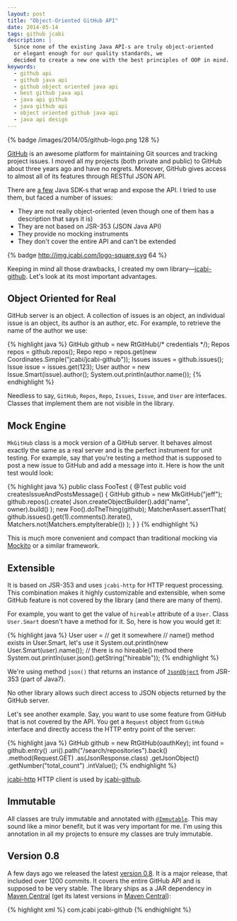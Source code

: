 ```yaml
---
layout: post
title: "Object-Oriented GitHub API"
date: 2014-05-14
tags: github jcabi
description: |
  Since none of the existing Java API-s are truly object-oriented
  or elegant enough for our quality standards, we
  decided to create a new one with the best principles of OOP in mind.
keywords:
  - github api
  - github java api
  - github object oriented java api
  - best github java api
  - java api github
  - java github api
  - object oriented github java api
  - java api design
---
```


{% badge /images/2014/05/github-logo.png 128 %}

[GitHub](http://www.github.com) is an awesome platform for maintaining Git sources and
tracking project issues. I moved all my projects (both private and public)
to GitHub about three years ago and have no regrets. Moreover,
GitHub gives access to almost all of its features through RESTful JSON API.

There are [a few](https://developer.github.com/libraries/)
Java SDK-s that wrap and expose the API. I tried to use them,
but faced a number of issues:

 * They are not really object-oriented (even though one of them has a description that says it is)
 * They are not based on JSR-353 (JSON Java API)
 * They provide no mocking instruments
 * They don't cover the entire API and can't be extended

{% badge http://img.jcabi.com/logo-square.svg 64 %}

Keeping in mind all those drawbacks, I created my
own library&mdash;[jcabi-github](http://github.jcabi.com).
Let's look at its most important advantages.

<!--more-->

## Object Oriented for Real

GitHub server is an object. A collection of issues is an object,
an individual issue is an object, its author is an author, etc.
For example, to retrieve the name of the author we use:

{% highlight java %}
GitHub github = new RtGitHub(/* credentials */);
Repos repos = github.repos();
Repo repo = repos.get(new Coordinates.Simple("jcabi/jcabi-github"));
Issues issues = github.issues();
Issue issue = issues.get(123);
User author = new Issue.Smart(issue).author();
System.out.println(author.name());
{% endhighlight %}

Needless to say, `GitHub`, `Repos`, `Repo`, `Issues`, `Issue`,
and `User` are interfaces. Classes that implement them are not visible in the library.

## Mock Engine

`MkGitHub` class is a mock version of a GitHub server. It behaves
almost exactly the same as a real server and is the perfect
instrument for unit testing. For example, say that you're
testing a method that is supposed to post a new issue to GitHub
and add a message into it. Here is how the unit test would look:

{% highlight java %}
public class FooTest {
  @Test
  public void createsIssueAndPostsMessage() {
    GitHub github = new MkGitHub("jeff");
    github.repos().create(
      Json.createObjectBuilder().add("name", owner).build()
    );
    new Foo().doTheThing(github);
    MatcherAssert.assertThat(
      github.issues().get(1).comments().iterate(),
      Matchers.not(Matchers.emptyIterable())
    );
  }
}
{% endhighlight %}

This is much more convenient and compact than traditional
mocking via [Mockito](https://code.google.com/p/mockito/) or a similar framework.

## Extensible

It is based on JSR-353 and uses `jcabi-http` for HTTP request
processing. This combination makes it highly customizable and extensible,
when some GitHub feature is not covered by the library (and there are many of them).

For example, you want to get the value of `hireable` attribute of a `User`.
Class `User.Smart` doesn't have a method for it. So, here is how you would get it:

{% highlight java %}
User user = // get it somewhere
// name() method exists in User.Smart, let's use it
System.out.println(new User.Smart(user).name());
// there is no hireable() method there
System.out.println(user.json().getString("hireable"));
{% endhighlight %}

We're using method `json()` that returns an instance of
[`JsonObject`](http://docs.oracle.com/javaee/7/api/javax/json/JsonObject.html)
from JSR-353 (part of Java7).

No other library allows such direct access to JSON objects
returned by the GitHub server.

Let's see another example. Say, you want to use some feature
from GitHub that is not covered by the API. You get a `Request`
object from `GitHub` interface and directly access the HTTP entry point of the server:

{% highlight java %}
GitHub github = new RtGitHub(oauthKey);
int found = github.entry()
  .uri().path("/search/repositories").back()
  .method(Request.GET)
  .as(JsonResponse.class)
  .getJsonObject()
  .getNumber("total_count")
  .intValue();
{% endhighlight %}

[jcabi-http](http://http.jcabi.com) HTTP client is used by [jcabi-github](http://github.jcabi.com).

## Immutable

All classes are truly immutable and annotated with
[`@Immutable`](http://aspects.jcabi.com/annotation-immutable.html).
This may sound like a minor benefit, but it was very important for me.
I'm using this annotation in all my projects to ensure my classes are truly immutable.

## Version 0.8

A few days ago we released the latest [version 0.8](https://github.com/jcabi/jcabi-github/releases/tag/jcabi-0.8).
It is a major release, that included over 1200 commits. It covers the entire GitHub API and is
supposed to be very stable.
The library ships as a JAR dependency in [Maven Central](http://repo1.maven.org/maven2/com/jcabi/jcabi-github)
(get its latest versions in [Maven Central](http://search.maven.org/)):

{% highlight xml %}
<dependency>
  <groupId>com.jcabi</groupId>
  <artifactId>jcabi-github</artifactId>
</dependency>
{% endhighlight %}
